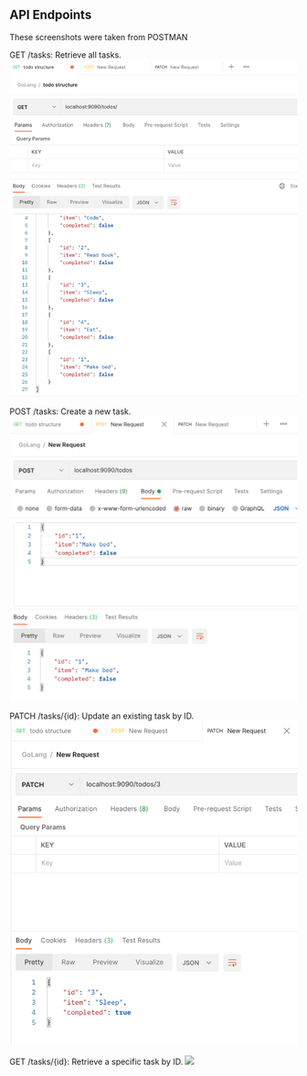 ## API Endpoints

These screenshots were taken from POSTMAN

GET /tasks: Retrieve all tasks.
![](GET.png)

POST /tasks: Create a new task.
![](POST.png)

PATCH /tasks/{id}: Update an existing task by ID.
![](PATCH.png)

GET /tasks/{id}: Retrieve a specific task by ID.
![]("RestAPI/GETi.png")








